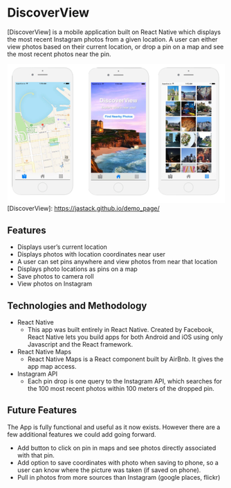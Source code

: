 # **DiscoverView**

[DiscoverView] is a mobile application built on React Native which displays the most recent Instagram photos from a given location. A user can either view photos based on their current location, or drop a pin on a map and see the most recent photos near the pin.

![screenshots](docs/images/screenshots.png)
[DiscoverView]: https://jastack.github.io/demo_page/

## Features

 - Displays user’s current location
 - Displays photos with location coordinates near user
 - A user can set pins anywhere and view photos from near that location
 - Displays photo locations as pins on a map
 - Save photos to camera roll
 - View photos on Instagram


## Technologies and Methodology

 - React Native
   - This app was built entirely in React Native. Created by Facebook, React Native lets you build apps for both Android and iOS using only Javascript and the React framework.
 - React Native Maps
    - React Native Maps is a React component built by AirBnb. It gives the app map access.
 - Instagram API
   - Each pin drop is one query to the Instagram API, which searches for the 100 most recent photos within 100 meters of the dropped pin.




## Future Features
The App is fully functional and useful as it now exists. However there are a few additional features we could add going forward.

- Add button to click on pin in maps and see photos directly associated with that pin.
- Add option to save coordinates with photo when saving to phone, so a user can know where the picture was taken (if saved on phone).
- Pull in photos from more sources than Instagram (google places, flickr)

